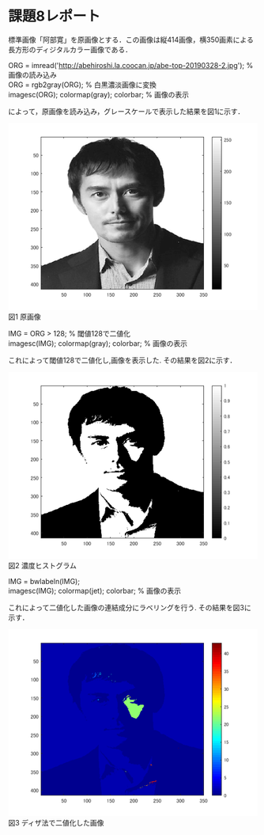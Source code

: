 # 課題8レポート

標準画像「阿部寛」を原画像とする．この画像は縦414画像，横350画素による長方形のディジタルカラー画像である．

ORG = imread('http://abehiroshi.la.coocan.jp/abe-top-20190328-2.jpg'); % 画像の読み込み  
ORG = rgb2gray(ORG); % 白黒濃淡画像に変換  
imagesc(ORG); colormap(gray); colorbar; % 画像の表示

によって，原画像を読み込み，グレースケールで表示した結果を図1に示す．

![原画像](https://github.com/ritu-cps/lecture_image_processing/blob/master/image/kadai8_1.png?raw=true)  
図1 原画像

IMG = ORG > 128; % 閾値128で二値化  
imagesc(IMG); colormap(gray); colorbar; % 画像の表示

これによって閾値128で二値化し,画像を表示した.
その結果を図2に示す．  

![原画像](https://github.com/ritu-cps/lecture_image_processing/blob/master/image/kadai8_2.png?raw=true)  
図2 濃度ヒストグラム

IMG = bwlabeln(IMG);  
imagesc(IMG); colormap(jet); colorbar; % 画像の表示

これによって二値化した画像の連結成分にラベリングを行う.
その結果を図3に示す．  

![原画像](https://github.com/ritu-cps/lecture_image_processing/blob/master/image/kadai8_3.png?raw=true)  
図3 ディザ法で二値化した画像
